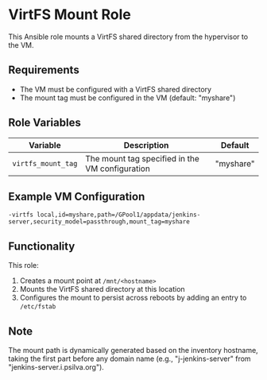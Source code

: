 # VirtFS Mount Role

This Ansible role mounts a VirtFS shared directory from the hypervisor to the VM.

## Requirements

- The VM must be configured with a VirtFS shared directory 
- The mount tag must be configured in the VM (default: "myshare")

## Role Variables

| Variable | Description | Default |
|----------|-------------|---------|
| `virtfs_mount_tag` | The mount tag specified in the VM configuration | "myshare" |

## Example VM Configuration

```
-virtfs local,id=myshare,path=/GPool1/appdata/jenkins-server,security_model=passthrough,mount_tag=myshare
```

## Functionality

This role:
1. Creates a mount point at `/mnt/<hostname>` 
2. Mounts the VirtFS shared directory at this location
3. Configures the mount to persist across reboots by adding an entry to `/etc/fstab`

## Note

The mount path is dynamically generated based on the inventory hostname, taking the first part before any domain name (e.g., "j-jenkins-server" from "jenkins-server.i.psilva.org"). 